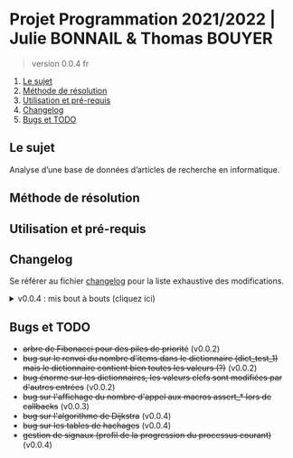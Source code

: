 # Projet Programmation 2021/2022 | Julie BONNAIL & Thomas BOUYER

> version 0.0.4 fr

1. [Le sujet](#le-sujet)
2. [Méthode de résolution](#méthode-de-résolution)
3. [Utilisation et pré-requis](#utilisation-et-pré-requis)
4. [Changelog](#changelog)
5. [Bugs et TODO](#bugs-et-todo)

## Le sujet

Analyse d’une base de données d’articles de recherche en informatique.

## Méthode de résolution

## Utilisation et pré-requis

## Changelog

Se référer au fichier [changelog](changelog.md) pour la liste exhaustive des modifications.

<details>
    <summary> v0.0.4 : mis bout à bouts (cliquez ici) </summary>

*   nouvelle option pour éviter un affichage intrusif et une résolution automatique de conflits
*   affichage d'une barre de progression
*   nouvelles méthodes de hachage pour les structures d'ensemble et de dictionnaire (les méthodes de création sont maintenant issues de #define et acceptent un argument optionnel)
*   ajout de commentaires générés par IA dans les fichiers de test pour faciliter la relecture
*   la libération de la mémoire pour les tas de Fibonacci est plus rapide
*   résolution des bugs sur Dijkstra et les tables de hachage : les pointeurs sur 0 et 1 n'étaient pas comparés (à la suite des nouvelles méthodes de hachage)
*   gestion de signaux (sur quelques signaux qui stoppent le processus, affichage approximatif du processus arrêté)

</details>

## Bugs et TODO

*   ~~arbre de Fibonacci pour des piles de priorité~~ (v0.0.2)
*   ~~bug sur le renvoi du nombre d'items dans le dictionnaire (dict_test_1) mais le dictionnaire contient bien toutes les valeurs (?)~~ (v0.0.2)
*   ~~bug énorme sur les dictionnaires, les valeurs clefs sont modifiées par d'autres entrées~~ (v0.0.2)
*   ~~bug sur l'affichage du nombre d'appel aux macros assert_* lors de callbacks~~ (v0.0.3)
*   ~~bug sur l'algorithme de Dijkstra~~ (v0.0.4)
*   ~~bug sur les tables de hachages~~ (v0.0.4)
*   ~~gestion de signaux (profil de la progression du processus courant)~~ (v0.0.4)
